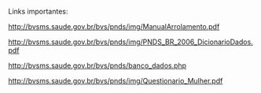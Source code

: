 Links importantes:

http://bvsms.saude.gov.br/bvs/pnds/img/ManualArrolamento.pdf

http://bvsms.saude.gov.br/bvs/pnds/img/PNDS_BR_2006_DicionarioDados.pdf

http://bvsms.saude.gov.br/bvs/pnds/banco_dados.php

http://bvsms.saude.gov.br/bvs/pnds/img/Questionario_Mulher.pdf
